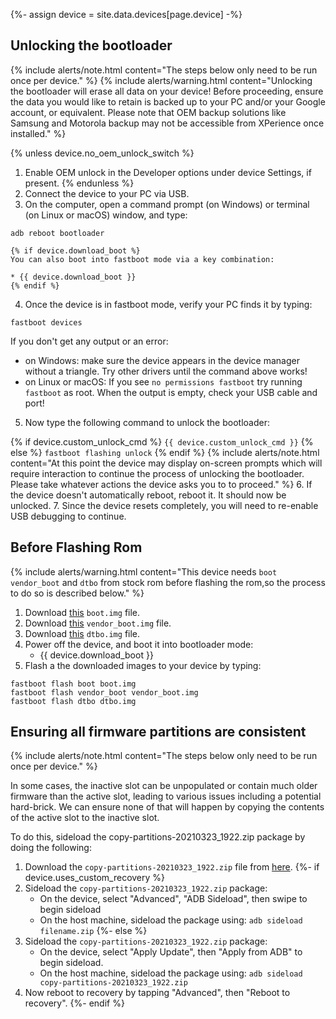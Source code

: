 {%- assign device = site.data.devices[page.device] -%}

## Unlocking the bootloader

{% include alerts/note.html content="The steps below only need to be run once per device." %}
{% include alerts/warning.html content="Unlocking the bootloader will erase all data on your device!
Before proceeding, ensure the data you would like to retain is backed up to your PC and/or your Google account, or equivalent. Please note that OEM backup solutions like Samsung and Motorola backup may not be accessible from XPerience once installed." %}

{% unless device.no_oem_unlock_switch %}
1. Enable OEM unlock in the Developer options under device Settings, if present.
{% endunless %}
2. Connect the device to your PC via USB.
3. On the computer, open a command prompt (on Windows) or terminal (on Linux or macOS) window, and type:
```
adb reboot bootloader
```
    {% if device.download_boot %}
    You can also boot into fastboot mode via a key combination:

    * {{ device.download_boot }}
    {% endif %}
4. Once the device is in fastboot mode, verify your PC finds it by typing:
```
fastboot devices
```
  If you don't get any output or an error:
   * on Windows: make sure the device appears in the device manager without a triangle. Try other drivers until the command above works!
   * on Linux or macOS: If you see `no permissions fastboot` try running `fastboot` as root. When the output is empty, check your USB cable and port!
5. Now type the following command to unlock the bootloader:

{% if device.custom_unlock_cmd %}
    ```
{{ device.custom_unlock_cmd }}
    ```
{% else %}
    ```
fastboot flashing unlock
    ```
{% endif %}
    {% include alerts/note.html content="At this point the device may display on-screen prompts which will require interaction to continue the process of unlocking the bootloader. Please take whatever actions the device asks you to to proceed." %}
6. If the device doesn't automatically reboot, reboot it. It should now be unlocked.
7. Since the device resets completely, you will need to re-enable USB debugging to continue.

## Before Flashing Rom

{% include alerts/warning.html content="This device needs `boot` `vendor_boot` and `dtbo` from stock rom before flashing the rom,so the process to do so is described below." %}

1. Download [this](https://gitlab.pixelexperience.org/android/vendor-blobs/wiki_blobs_martini/-/raw/main/android-13/boot.img?inline=false) `boot.img` file.
2. Download [this](https://gitlab.pixelexperience.org/android/vendor-blobs/wiki_blobs_martini/-/raw/main/android-13/vendor_boot.img?inline=false) `vendor_boot.img` file.
3. Download [this](https://gitlab.pixelexperience.org/android/vendor-blobs/wiki_blobs_martini/-/raw/main/android-13/dtbo.img?inline=false) `dtbo.img` file.
4. Power off the device, and boot it into bootloader mode:
    * {{ device.download_boot }}
5. Flash a the downloaded images to your device by typing:
```
fastboot flash boot boot.img
fastboot flash vendor_boot vendor_boot.img
fastboot flash dtbo dtbo.img
```

## Ensuring all firmware partitions are consistent

{% include alerts/note.html content="The steps below only need to be run once per device." %}

In some cases, the inactive slot can be unpopulated or contain much older firmware than the active slot, leading to various issues including a potential hard-brick. We can ensure none of that will happen by copying the contents of the active slot to the inactive slot.

To do this, sideload the copy-partitions-20210323_1922.zip package by doing the following:
1. Download the `copy-partitions-20210323_1922.zip` file from [here](https://github.com/PixelExperience-Devices/blobs/blob/main/copy-partitions-20210323_1922.zip?raw=true).
{%- if device.uses_custom_recovery %}
2. Sideload the `copy-partitions-20210323_1922.zip` package:
    * On the device, select "Advanced", "ADB Sideload", then swipe to begin sideload
    * On the host machine, sideload the package using: `adb sideload filename.zip`
{%- else %}
2. Sideload the `copy-partitions-20210323_1922.zip` package:
    * On the device, select "Apply Update", then "Apply from ADB" to begin sideload.
    * On the host machine, sideload the package using: `adb sideload copy-partitions-20210323_1922.zip`
3. Now reboot to recovery by tapping "Advanced", then "Reboot to recovery".
{%- endif %}



